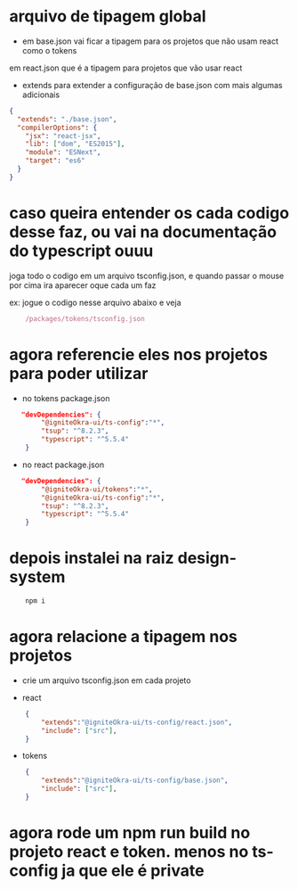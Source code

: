 # arquivo de tipagem global

- em base.json vai ficar a tipagem para os projetos que não usam react como o tokens

em react.json que é a tipagem para projetos que vão usar react

- extends para extender a configuração de base.json com mais algumas adicionais

```json
{
  "extends": "./base.json",
  "compilerOptions": {
    "jsx": "react-jsx",
    "lib": ["dom", "ES2015"],
    "module": "ESNext",
    "target": "es6"
  }
}
```

# caso queira entender os cada codigo desse faz, ou vai na documentação do typescript ouuu

joga todo o codigo em um arquivo tsconfig.json, e quando passar o mouse por cima ira aparecer oque cada um faz

ex: jogue o codigo nesse arquivo abaixo e veja

```js
    /packages/tokens/tsconfig.json
```

# agora referencie eles nos projetos para poder utilizar

- no tokens package.json

```json
   "devDependencies": {
        "@igniteOkra-ui/ts-config":"*",
        "tsup": "^8.2.3",
        "typescript": "^5.5.4"
    }
```

- no react package.json

```json
   "devDependencies": {
        "@igniteOkra-ui/tokens":"*",
        "@igniteOkra-ui/ts-config":"*",
        "tsup": "^8.2.3",
        "typescript": "^5.5.4"
    }
```
# depois instalei na raiz design-system

```bash
    npm i
```

# agora relacione a tipagem nos projetos

- crie um arquivo tsconfig.json em cada projeto

- react 

```json
    {
        "extends":"@igniteOkra-ui/ts-config/react.json",
        "include": ["src"],
    }
```
- tokens

```json
    {
        "extends":"@igniteOkra-ui/ts-config/base.json",
        "include": ["src"],
    }
```
# agora rode um npm run build no projeto react e token. menos no ts-config ja que ele é private